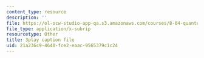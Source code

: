 ```yaml
---
content_type: resource
description: ''
file: https://ol-ocw-studio-app-qa.s3.amazonaws.com/courses/8-04-quantum-physics-i-spring-2016/21a236c94640fce2eaac9565379c1c24_Ex_fFlwZoM0.srt
file_type: application/x-subrip
resourcetype: Other
title: 3play caption file
uid: 21a236c9-4640-fce2-eaac-9565379c1c24
---
```

